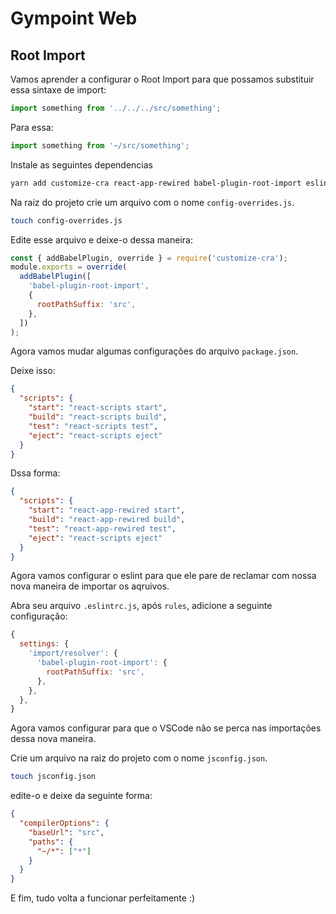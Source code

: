 # Gympoint Web

## Root Import

Vamos aprender a configurar o Root Import para que possamos substituir essa sintaxe de import:

```jsx
import something from '../../../src/something';
```

Para essa:

```jsx
import something from '~/src/something';
```

Instale as seguintes dependencias

```bash
yarn add customize-cra react-app-rewired babel-plugin-root-import eslint-import-resolver-babel-plugin-root-import -D
```

Na raiz do projeto crie um arquivo com o nome `config-overrides.js`.

```bash
touch config-overrides.js
```

Edite esse arquivo e deixe-o dessa maneira:

```js
const { addBabelPlugin, override } = require('customize-cra');
module.exports = override(
  addBabelPlugin([
    'babel-plugin-root-import',
    {
      rootPathSuffix: 'src',
    },
  ])
);
```

Agora vamos mudar algumas configurações do arquivo `package.json`.

Deixe isso:

```json
{
  "scripts": {
    "start": "react-scripts start",
    "build": "react-scripts build",
    "test": "react-scripts test",
    "eject": "react-scripts eject"
  }
}
```

Dssa forma:

```json
{
  "scripts": {
    "start": "react-app-rewired start",
    "build": "react-app-rewired build",
    "test": "react-app-rewired test",
    "eject": "react-scripts eject"
  }
}
```

Agora vamos configurar o eslint para que ele pare de reclamar com nossa nova maneira de importar os aqruivos.

Abra seu arquivo `.eslintrc.js`, após `rules`, adicione a seguinte configuração:

```js
{
  settings: {
    'import/resolver': {
      'babel-plugin-root-import': {
        rootPathSuffix: 'src',
      },
    },
  },
}
```

Agora vamos configurar para que o VSCode não se perca nas importações dessa nova maneira.

Crie um arquivo na raiz do projeto com o nome `jsconfig.json`.

```bash
touch jsconfig.json
```

edite-o e deixe da seguinte forma:

```json
{
  "compilerOptions": {
    "baseUrl": "src",
    "paths": {
      "~/*": ["*"]
    }
  }
}
```

E fim, tudo volta a funcionar perfeitamente :)

